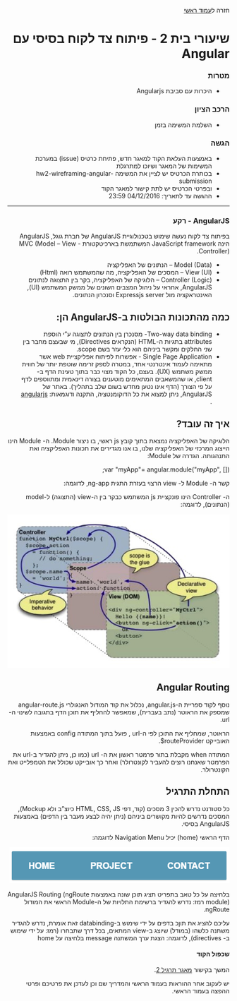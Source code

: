 <div dir="rtl">
<div>
</div>

חזרה ל[עמוד ראשי](../../..)

# שיעורי בית 2 - פיתוח צד לקוח בסיסי עם Angular

### מטרות
- היכרות עם סביבת Angularjs

### הרכב הציון
- השלמת המשימה בזמן

### הגשה
- באמצעות העלאת הקוד למאגר חדש, פתיחת כרטיס (issue) במערכת המשימות של המאגר ושיוכו למתרגלת
- בכותרת הכרטיס יש לציין את המשימה hw2-wireframing-angular-submission
- ובפרטי הכרטיס יש לתת קישור למאגר הקוד
- ההגשה עד לתאריך: 04/12/2016 23:59

---

### AngularJS - רקע
בפיתוח צד לקוח נעשה שימוש בטכנולוגיית AngularJS של חברת גוגל, AngularJS הינה JavaScript framework המשתמשת בארכיטקטורת MVC (Model – View - Controller).
* (Model (Data – הנתונים של האפליקציה
* (View (UI – המסכים של האפליקציה, מה שהמשתמש רואה (Html)
* (Controller (Logic – הלוגיקה של האפליקציה, בקר בין התצוגה לנתונים AngularJS, אחראי על ניהול המצבים השונים של ממשק המשתמש (UI), האינטראקציה מול Expressjs server וסנכרון הנתונים.

##  כמה מהתכונות הבולטות ב-AngularJS הן:
* Two-way data binding- מסנכרן בין הנתונים לתצוגה ע”י הוספת attributes בתגיות ה-HTML (הנקראים Directives), מי שבעצם מחבר בין שני החלקים ומקשר ביניהם הוא כלי עזר בשם scope.
* Single Page Application - אפשרות לפיתוח אפליקציית web אשר מתאימה לעמוד אינטרנטי אחד, במטרה לספק זרימה שוטפת יותר של חווית ממשק משתמש (UX). בעצם, כל הקוד מצוי כבר בתוך טעינת הדף ב- client, או שהמשאבים המתאימים מוטענים בצורה דינאמית ומתווספים לדף על פי הצורך (הדף אינו נטען מחדש בשום שלב בתהליך).
באתר של AngularJS, ניתן למצוא את כל הדוקומנטציה, התקנה ודוגמאות: [angularjs](https://angularjs.org) .

##  איך זה עובד?
הלוגיקה של האפליקציה נמצאת בתוך קובץ js ראשי, בו ניצור Module.
ה- Module הינו הייצוג המרכזי של האפליקציה שלנו, בו אנו מגדירים את תכונות האפליקציה ואת התנהגותה.
הגדרה של Module:

var "myApp"= angular.module("myApp", []);

קשר ה- Module ל- view הרצוי בעזרת התגית ng-app, לדוגמה:

<html ng-app="myApp">

ה- Controller הינו פונקציית js המשתמש כבקר בין ה-view (התצוגה) ל-model (הנתונים), לדוגמה:

<img src="angular-scope.png">

## Angular Routing
נוסף לקוד ספריית ה-angular.js, נכלול את קוד המודול האנגולרי angular-route.js שמספק את הראוטר (נתב בעברית), שמאפשר להחליף את תוכן הדף בתגובה לשינוי ה-url.

הראוטר, שמחליף את התוכן לפי ה-url , פועל בתוך המתודה config באמצעות האובייקט routeProvider$.

המתודה when מקבלת בתור פרמטר ראשון את ה- url (כמו כן, ניתן להגדיר ב-url  את הפרמטר שאנחנו רוצים להעביר לקונטרולר) ואחר כך אובייקט שכולל את הטמפלייט ואת הקונטרולר.

## התחלת התרגיל 
כל סטודנט נדרש להכין 3 מסכים (קוד, דפי HTML, CSS, JS כיוצ”ב ולא Mockup), המסכים נדרשים להיות מקושרים ביניהם (ניתן יהיה לבצע מעבר בין הדפים) באמצעות AngularJS בסיסי.

הדף הראשי (home) יכיל Navigation Menu לדוגמה:

<img src="navigationMenu.png">

בלחיצה על כל טאב בתפריט תציג תוכן שונה באמצעות AngularJS Routing (ngRoute module)
רמז: נדרש להגדיר ברשימת התלויות של ה-Module הראשי את המודול ngRoute.

עליכם להציג את תוןכ בדפים על ידי שימוש ב-databinding זאת אומרת, נדרש להגדיר משתנה כלשהו (במודל) שיוצג ב-view המתאים, בכל דרך שתבחרו (רמז: על ידי שימוש ב- directives), לדוגמה:
הצגת ערך המשתנה message בלחיצה על home

#### שכפול הקוד

המשך בקישור [מאגר תרגיל 2][ex2-repo-invitation].

יש לעקוב אחר ההוראות בעמוד הראשי והמדריך שם וכן לעדכן את פרטיכם ופרטי ההפצה בעמוד הראשי.

<!-- links -->
[ex2-repo-invitation]: https://classroom.github.com/assignment-invitations/38ea127fc93c870742dca2a1338e9b43

